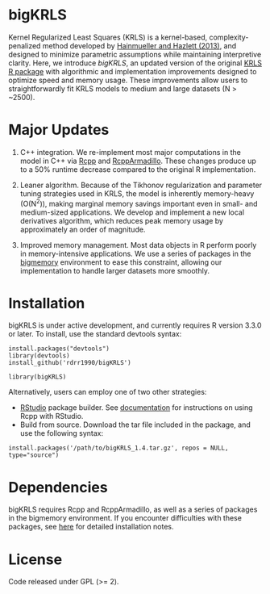 # bigKRLS
Kernel Regularized Least Squares (KRLS) is a kernel-based, complexity-penalized method developed by [Hainmueller and Hazlett (2013)](http://pan.oxfordjournals.org/content/22/2/143), and designed to minimize parametric assumptions while maintaining interpretive clarity. Here, we introduce *bigKRLS*, an updated version of the original [KRLS R package](https://cran.r-project.org/web/packages/KRLS/index.html) with algorithmic and implementation improvements designed to optimize speed and memory usage. These improvements allow users to straightforwardly fit KRLS models to medium and large datasets (N > ~2500). 

# Major Updates

1. C++ integration. We re-implement most major computations in the model in C++ via [Rcpp](https://cran.r-project.org/web/packages/Rcpp/index.html) and [RcppArmadillo](https://cran.r-project.org/web/packages/RcppArmadillo/index.html). These changes produce up to a 50% runtime decrease compared to the original R implementation.

2. Leaner algorithm. Because of the Tikhonov regularization and parameter tuning strategies used in KRLS, the model is inherently memory-heavy (O(N<sup>2</sup>)), making marginal memory savings important even in small- and medium-sized applications. We develop and implement a new local derivatives algorithm, which reduces peak memory usage by approximately an order of magnitude.

3. Improved memory management. Most data objects in R perform poorly in memory-intensive applications. We use a series of packages in the [bigmemory](https://cran.r-project.org/web/packages/bigmemory/index.html) environment to ease this constraint, allowing our implementation to handle larger datasets more smoothly.

# Installation
bigKRLS is under active development, and currently requires R version 3.3.0 or later. To install, use the standard devtools syntax:

```
install.packages("devtools")
library(devtools)
install_github('rdrr1990/bigKRLS')

library(bigKRLS)
```

Alternatively, users can employ one of two other strategies:
+ [RStudio](https://www.rstudio.com/) package builder. See [documentation](https://support.rstudio.com/hc/en-us/articles/200486088-Using-Rcpp-with-RStudio) for instructions on using Rcpp with RStudio. 
+ Build from source. Download the tar file included in the package, and use the following syntax:
```
install.packages('/path/to/bigKRLS_1.4.tar.gz', repos = NULL, type="source")
```
# Dependencies
bigKRLS requires Rcpp and RcppArmadillo, as well as a series of packages in the bigmemory environment. If you encounter difficulties with these packages, see [here](https://sites.google.com/site/petemohanty/software) for detailed installation notes.

# License 
Code released under GPL (>= 2).


